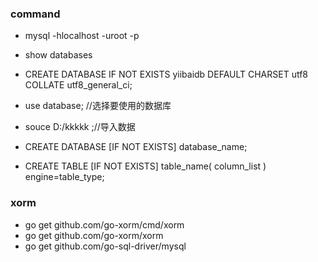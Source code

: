### command
- mysql -hlocalhost -uroot -p
- show databases
- CREATE DATABASE IF NOT EXISTS yiibaidb DEFAULT CHARSET utf8 COLLATE utf8_general_ci;
- use database; //选择要使用的数据库
- souce D:/kkkkk ;//导入数据
- CREATE DATABASE [IF NOT EXISTS] database_name;

- CREATE TABLE [IF NOT EXISTS] table_name(
        column_list
) engine=table_type;

### xorm
- go get github.com/go-xorm/cmd/xorm
- go get github.com/go-xorm/xorm
- go get github.com/go-sql-driver/mysql
